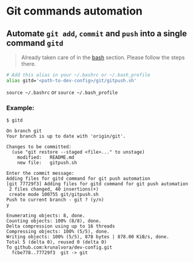 # Git commands automation

## Automate `git add`, `commit` and `push` into a single command `gitd`

> Already taken care of in the [bash](https://github.com/krunalvora/dev-config/tree/master/bash) section. Please follow the steps there.

```bash
# Add this alias in your ~/.bashrc or ~/.bash_profile
alias gitd='<path-to-dev-config>/git/gitpush.sh'
```

`source ~/.bashrc` or `source ~/.bash_profile`

### Example:
```shell
$ gitd

On branch git
Your branch is up to date with 'origin/git'.

Changes to be committed:
  (use "git restore --staged <file>..." to unstage)
	modified:   README.md
	new file:   gitpush.sh

Enter the commit message:
Adding files for gitd command for git push automation
[git 77729f3] Adding files for gitd command for git push automation
 2 files changed, 40 insertions(+)
 create mode 100755 git/gitpush.sh
Push to current branch - git ? (y/n)
y

Enumerating objects: 8, done.
Counting objects: 100% (8/8), done.
Delta compression using up to 16 threads
Compressing objects: 100% (5/5), done.
Writing objects: 100% (5/5), 878 bytes | 878.00 KiB/s, done.
Total 5 (delta 0), reused 0 (delta 0)
To github.com:krunalvora/dev-config.git
  fcbe778..77729f3  git -> git

```


